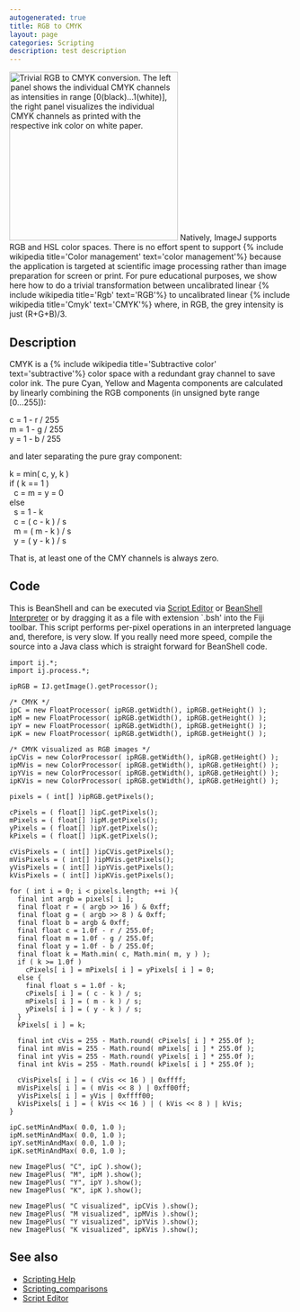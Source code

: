 ```yaml
---
autogenerated: true
title: RGB to CMYK
layout: page
categories: Scripting
description: test description
---
```


<img src="/media/Cmyk.jpg" title="fig:Trivial RGB to CMYK conversion. The left panel shows the individual CMYK channels as intensities in range [0(black)...1(white)], the right panel visualizes the individual CMYK channels as printed with the respective ink color on white paper." width="300" alt="Trivial RGB to CMYK conversion. The left panel shows the individual CMYK channels as intensities in range [0(black)...1(white)], the right panel visualizes the individual CMYK channels as printed with the respective ink color on white paper." /> Natively, ImageJ supports RGB and HSL color spaces. There is no effort spent to support {% include wikipedia title='Color management' text='color management'%} because the application is targeted at scientific image processing rather than image preparation for screen or print. For pure educational purposes, we show here how to do a trivial transformation between uncalibrated linear {% include wikipedia title='Rgb' text='RGB'%} to uncalibrated linear {% include wikipedia title='Cmyk' text='CMYK'%} where, in RGB, the grey intensity is just (R+G+B)/3.

Description
-----------

CMYK is a {% include wikipedia title='Subtractive color' text='subtractive'%} color space with a redundant gray channel to save color ink. The pure Cyan, Yellow and Magenta components are calculated by linearly combining the RGB components (in unsigned byte range \[0...255\]):

c = 1 - r / 255  
m = 1 - g / 255  
y = 1 - b / 255

and later separating the pure gray component:

k = min( c, y, k )  
if ( k == 1 )  
  c = m = y = 0  
else  
  s = 1 - k  
  c = ( c - k ) / s  
  m = ( m - k ) / s  
  y = ( y - k ) / s

That is, at least one of the CMY channels is always zero.

Code
----

This is BeanShell and can be executed via [Script Editor](/scripting/script-editor) or [BeanShell Interpreter](/Beanshell_Scripting) or by dragging it as a file with extension \`.bsh' into the Fiji toolbar. This script performs per-pixel operations in an interpreted language and, therefore, is very slow. If you really need more speed, compile the source into a Java class which is straight forward for BeanShell code.

    import ij.*;
    import ij.process.*;

    ipRGB = IJ.getImage().getProcessor();

    /* CMYK */
    ipC = new FloatProcessor( ipRGB.getWidth(), ipRGB.getHeight() );
    ipM = new FloatProcessor( ipRGB.getWidth(), ipRGB.getHeight() );
    ipY = new FloatProcessor( ipRGB.getWidth(), ipRGB.getHeight() );
    ipK = new FloatProcessor( ipRGB.getWidth(), ipRGB.getHeight() );

    /* CMYK visualized as RGB images */
    ipCVis = new ColorProcessor( ipRGB.getWidth(), ipRGB.getHeight() );
    ipMVis = new ColorProcessor( ipRGB.getWidth(), ipRGB.getHeight() );
    ipYVis = new ColorProcessor( ipRGB.getWidth(), ipRGB.getHeight() );
    ipKVis = new ColorProcessor( ipRGB.getWidth(), ipRGB.getHeight() );

    pixels = ( int[] )ipRGB.getPixels();

    cPixels = ( float[] )ipC.getPixels();
    mPixels = ( float[] )ipM.getPixels();
    yPixels = ( float[] )ipY.getPixels();
    kPixels = ( float[] )ipK.getPixels();

    cVisPixels = ( int[] )ipCVis.getPixels();
    mVisPixels = ( int[] )ipMVis.getPixels();
    yVisPixels = ( int[] )ipYVis.getPixels();
    kVisPixels = ( int[] )ipKVis.getPixels();

    for ( int i = 0; i < pixels.length; ++i ){
      final int argb = pixels[ i ];
      final float r = ( argb >> 16 ) & 0xff;
      final float g = ( argb >> 8 ) & 0xff;
      final float b = argb & 0xff;
      final float c = 1.0f - r / 255.0f;
      final float m = 1.0f - g / 255.0f;
      final float y = 1.0f - b / 255.0f;
      final float k = Math.min( c, Math.min( m, y ) );
      if ( k >= 1.0f )
        cPixels[ i ] = mPixels[ i ] = yPixels[ i ] = 0;
      else {
        final float s = 1.0f - k;
        cPixels[ i ] = ( c - k ) / s;
        mPixels[ i ] = ( m - k ) / s;
        yPixels[ i ] = ( y - k ) / s;
      }
      kPixels[ i ] = k;
      
      final int cVis = 255 - Math.round( cPixels[ i ] * 255.0f );
      final int mVis = 255 - Math.round( mPixels[ i ] * 255.0f );
      final int yVis = 255 - Math.round( yPixels[ i ] * 255.0f );
      final int kVis = 255 - Math.round( kPixels[ i ] * 255.0f );
      
      cVisPixels[ i ] = ( cVis << 16 ) | 0xffff;
      mVisPixels[ i ] = ( mVis << 8 ) | 0xff00ff;
      yVisPixels[ i ] = yVis | 0xffff00;
      kVisPixels[ i ] = ( kVis << 16 ) | ( kVis << 8 ) | kVis;
    }

    ipC.setMinAndMax( 0.0, 1.0 );
    ipM.setMinAndMax( 0.0, 1.0 );
    ipY.setMinAndMax( 0.0, 1.0 );
    ipK.setMinAndMax( 0.0, 1.0 );

    new ImagePlus( "C", ipC ).show();
    new ImagePlus( "M", ipM ).show();
    new ImagePlus( "Y", ipY ).show();
    new ImagePlus( "K", ipK ).show();

    new ImagePlus( "C visualized", ipCVis ).show();
    new ImagePlus( "M visualized", ipMVis ).show();
    new ImagePlus( "Y visualized", ipYVis ).show();
    new ImagePlus( "K visualized", ipKVis ).show();

See also
--------

-   [Scripting Help](/scripting)
-   [Scripting\_comparisons](/scripting/comparisons)
-   [Script Editor](/scripting/script-editor)


